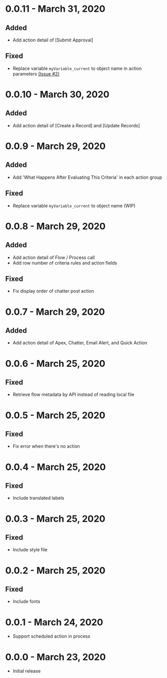 # 0.0.11 - March 31, 2020

## Added

-   Add action detail of [Submit Approval]

## Fixed

-   Replace variable `myVariable_current` to object name in action parameters [(Issue #2)](https://github.com/shunkosa/sfdx-flowdoc-plugin/issues/2)

# 0.0.10 - March 30, 2020

## Added

-   Add action detail of [Create a Record] and [Update Records]

# 0.0.9 - March 29, 2020

## Added

-   Add 'What Happens After Evaluating This Criteria' in each action group

## Fixed

-   Replace variable `myVariable_current` to object name (WIP)

# 0.0.8 - March 29, 2020

## Added

-   Add action detail of Flow / Process call
-   Add row number of criteria rules and action fields

## Fixed

-   Fix display order of chatter post action

# 0.0.7 - March 29, 2020

## Added

-   Add action detail of Apex, Chatter, Email Alert, and Quick Action

# 0.0.6 - March 25, 2020

## Fixed

-   Retrieve flow metadata by API instead of reading local file

# 0.0.5 - March 25, 2020

## Fixed

-   Fix error when there's no action

# 0.0.4 - March 25, 2020

## Fixed

-   Include translated labels

# 0.0.3 - March 25, 2020

## Fixed

-   Include style file

# 0.0.2 - March 25, 2020

## Fixed

-   Include fonts

# 0.0.1 - March 24, 2020

-   Support scheduled action in process

# 0.0.0 - March 23, 2020

-   Initial release
